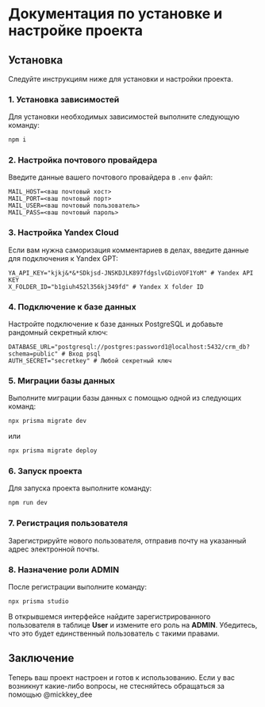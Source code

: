 # Документация по установке и настройке проекта

## Установка

Следуйте инструкциям ниже для установки и настройки проекта.

### 1. Установка зависимостей

Для установки необходимых зависимостей выполните следующую команду:

```bash
npm i
```

### 2. Настройка почтового провайдера

Введите данные вашего почтового провайдера в `.env` файл:

```
MAIL_HOST=<ваш почтовый хост>
MAIL_PORT=<ваш почтовый порт>
MAIL_USER=<ваш почтовый пользователь>
MAIL_PASS=<ваш почтовый пароль>
```

### 3. Настройка Yandex Cloud

Если вам нужна саморизация комментариев в делах, введите данные для подключения к Yandex GPT:

```
YA_API_KEY="kjkj&*&*SDkjsd-JNSKDJLK897fdgslvGDioVOF1YoM" # Yandex API KEY
X_FOLDER_ID="b1giuh452l356kj349fd" # Yandex X folder ID
```

### 4. Подключение к базе данных

Настройте подключение к базе данных PostgreSQL и добавьте рандомный секретный ключ:

```
DATABASE_URL="postgresql://postgres:password1@localhost:5432/crm_db?schema=public" # Вход psql
AUTH_SECRET="secretkey" # Любой секретный ключ
```

### 5. Миграции базы данных

Выполните миграции базы данных с помощью одной из следующих команд:

```bash
npx prisma migrate dev
```

или

```bash
npx prisma migrate deploy
```

### 6. Запуск проекта

Для запуска проекта выполните команду:

```bash
npm run dev
```

### 7. Регистрация пользователя

Зарегистрируйте нового пользователя, отправив почту на указанный адрес электронной почты.

### 8. Назначение роли ADMIN

После регистрации выполните команду:

```bash
npx prisma studio
```

В открывшемся интерфейсе найдите зарегистрированного пользователя в таблице **User** и измените его роль на **ADMIN**. Убедитесь, что это будет единственный пользователь с такими правами.

## Заключение

Теперь ваш проект настроен и готов к использованию. Если у вас возникнут какие-либо вопросы, не стесняйтесь обращаться за помощью @mickkey_dee
